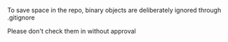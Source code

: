 To save space in the repo, binary objects are deliberately ignored through .gitignore

Please don't check them in without approval


